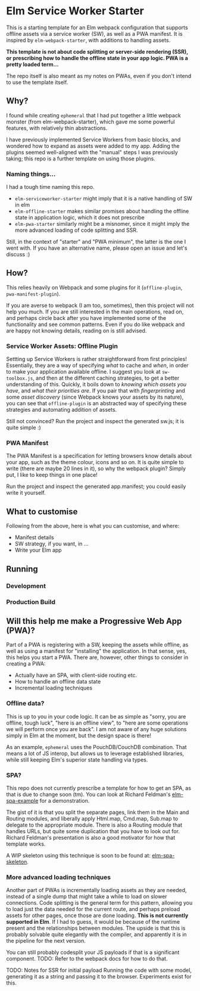 # Elm Service Worker Starter
This is a starting template for an Elm webpack configuration that supports offline assets via a service worker (SW), as well as a PWA manifest.
It is inspired by `elm-webpack-starter`, with additions to handling assets.

**This template is not about code splitting or server-side rendering (SSR), or prescribing how to handle the offline state in your app logic. PWA is a pretty loaded term...**

The repo itself is also meant as my notes on PWAs, even if you don't intend to use the template itself.

## Why?
I found while creating `ephemeral` that I had put together a little webpack monster (from elm-webpack-starter), which gave me some powerful features, with relatively thin abstractions.

I have previously implemented Service Workers from basic blocks, and wondered how to expand as assets were added to my app.
Adding the plugins seemed well-aligned with the "manual" steps I was previously taking; this repo is a further template on using those plugins.

### Naming things...
I had a tough time naming this repo.
- `elm-serviceworker-starter` might imply that it is a native handling of SW in elm
- `elm-offline-starter` makes similar promises about handling the offline state in application logic, which it does not prescribe
- `elm-pwa-starter` similarly might be a misnomer, since it might imply the more advanced loading of code splitting and SSR.

Still, in the context of "starter" and "PWA minimum", the latter is the one I went with.
If you have an alternative name, please open an issue and let's discuss :)

## How?
This relies heavily on Webpack and some plugins for it (`offline-plugin`, `pwa-manifest-plugin`).

If you are averse to webpack (I am too, sometimes), then this project will not help you much.
If you are still interested in the main operations, read on, and perhaps circle back after you have implemented some of the functionality and see common patterns.
Even if you do like webpack and are happy not knowing details, reading on is still advised.

### Service Worker Assets: Offline Plugin
Settting up Service Workers is rather straightforward from first principles!
Essentially, they are a way of specifying *what* to cache and *when*, in order to make your application available offline.
I suggest you look at `sw-toolbox.js`, and then at the different caching strategies, to get a better understanding of this.
Quickly, it boils down to *knowing which assets you have*, and *what their priorities are*.
If you pair that with *fingerprinting* and some *asset discovery* (since Webpack knows your assets by its nature), you can see that `offline-plugin` is an abstracted way of specifying these strategies and automating addition of assets.

Still not convinced?
Run the project and inspect the generated sw.js; it is quite simple :)

### PWA Manifest
The PWA Manifest is a specification for letting browsers know details about your app, such as the theme colour, icons and so on.
It is quite simple to write (there are maybe 20 lines in it), so why the webpack plugin?
Simply put, I like to keep things in one place!

Run the project and inspect the generated app.manifest; you could easily write it yourself.

## What to customise
Following from the above, here is what you can customise, and where:
- Manifest details
- SW strategy, if you want, in ...
- Write your Elm app

## Running
### Development

### Production Build

## Will this help me make a Progressive Web App (PWA)?
Part of a PWA is registering with a SW, keeping the assets while offline, as well as using a manifest for "installing" the application.
In that sense, yes, this helps you start a PWA.
There are, however, other things to consider in creating a PWA:
  - Actually have an SPA, with client-side routing etc.
  - How to handle an offline data state
  - Incremental loading techniques

### Offline data?
This is up to you in your code logic.
It can be as simple as "sorry, you are offline, tough luck", "here is an offline view", to "here are some operations we will perform once you are back".
I am not aware of any huge solutions simply in Elm at the moment, but the design space is there!

As an example, `ephemeral` uses the PouchDB/CouchDB combination.
That means a lot of JS interop, but allows us to leverage established libraries, while still keeping Elm's superior state handling via types.

### SPA?
This repo does not currently prescribe a template for how to get an SPA, as that is due to change soon (tm).
You can look at Richard Feldman's [elm-spa-example](https://github.com/rtfeldman/elm-spa-example) for a demonstration.

The gist of it is that you split the separate pages, link them in the Main and Routing modules, and liberally apply Html.map, Cmd.map, Sub.map to delegate to the appropriate module.
There is also a Routing module that handles URLs, but quite some duplication that you have to look out for.
Richard Feldman's presentation is also a good motivator for how that template works.

A WIP skeleton using this technique is soon to be found at: [elm-spa-skeleton](https://github.com/fpapado/elm-spa-skeleton).

### More advanced loading techniques
Another part of PWAs is incrementally loading assets as they are needed, instead of a single dump that might take a while to load on slower connections.
Code splitting is the general term for this pattern, allowing you to load just the data needed for the current route, and perhaps preload assets for other pages, once those are done loading.
**This is not currently supported in Elm**.
If I had to guess, it would be because of the runtime present and the relationships between modules.
The upside is that this is probably solvable quite elegantly with the compiler, and apparently it is in the pipeline for the next version.

You can still probably codesplit your JS payloads if that is a significant component.
TODO: Refer to the webpack docs for how to do that.

TODO: Notes for SSR for initial payload
Running the code with some model, generating it as a string and passing it to the browser.
Experiments exist for this.
